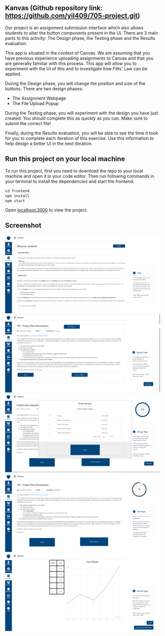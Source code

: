 ## Kanvas (Github repository link: https://github.com/yil409/705-project.git)

Our project is an assignment submission interface which also allows students to alter the button components present in the UI. There are 3 main parts to this activity: The Design phase, the Testing phase and the Results evaluation.

This app is situated in the context of Canvas. We are assuming that you have previous experience uploading assignments to Canvas and that you are generally familiar with this process. This app will allow you to experiment with the UI of this and to investigate how Fitts' Law can be applied.

During the Design phase, you will change the position and size of the buttons. There are two design phases:

- The Assignment Webpage
- The File Upload Popup

During the Testing phase, you will experiment with the design you have just created. You should complete this as quickly as you can. Make sure to submit the correct file!

Finally, during the Results evaluation, you will be able to see the time it took for you to complete each iteration of this exercise. Use this information to help design a better UI in the next iteration.

## Run this project on your local machine

To run this project, first you need to download the repo to your local machine and open it in your code editor.
Then run following commands in your terminal to install the dependencies and start the frontend:

```
cd frontend
npm install
npm start
```

Open [localhost:3000](https://localhost:3000) to view the project.

## Screenshot

![Screenshot](./frontend/public/Startpage.png)
![Screenshot](./frontend/public/Designpage.png)
![Screenshot](./frontend/public/Designpage3.png)
![Screenshot](./frontend/public/Testpage2.png)
![Screenshot](./frontend/public/Resultpage.PNG)
